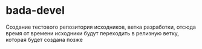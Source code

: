 # bada-devel
Создание тестового репозитория исходников, ветка разработки, отсюда время от времени исходники  будут переходить в релизную ветку, которая будет создана позже

